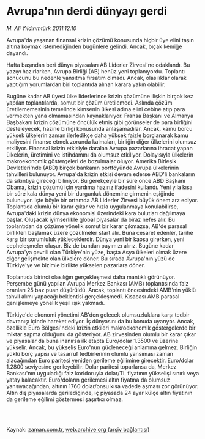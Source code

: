 # Avrupa'nın derdi dünyayı gerdi

*M. Ali Yıldırımtürk 2011.12.10*

<td class="columnist-detail">
<p>Avrupa'da yaşanan finansal krizin çözümü konusunda hiçbir üye elini taşın altına koymak istemediğinden bugünlere gelindi. Ancak, bıçak kemiğe dayandı.</p>
<p>
<div id="haberMetinDiv">
<p>Hafta başından beri dünya piyasaları AB Liderler Zirvesi'ne odaklandı. Bu yazıyı hazırlarken, Avrupa Birliği (AB) henüz yeni toplanıyordu. Toplantı sonucunu bu nedenle yansıtma fırsatım olmadı. Ancak, olasılıklar olarak yaptığım yorumlardan biri toplantıda alınan karara yakın olabilir.
<p> Bugüne kadar AB üyesi ülke liderlerince krizin çözümüne ilişkin birçok kez yapılan toplantılarda, somut bir çözüm üretilemedi. Aslında çözüm üretilememesinin temelinde kimsenin ülkesi adına elini cebine atıp para vermekten yana olmamasından kaynaklanıyor. Fransa Başkanı ve Almanya Başbakanı krizin çözümüne öncülük etmiş gibi görünseler de para birliğini desteleyecek, hazine birliği konusunda anlaşamadılar. Ancak, kamu borcu yüksek ülkelerin zaman ilerledikçe daha yüksek faizle borçlanarak kamu maliyesini finanse etmek zorunda kalmaları, birliğin diğer ülkelerini olumsuz etkiliyor. Finansal krizin etkisiyle daralan Avrupa pazarlarına ihracat yapan ülkelerin, üretimini ve istihdamını da olumsuz etkiliyor. Dolayısıyla ülkelerin makroekonomik göstergeleri de bozulmalar oluyor. Amerika Birleşik Devletleri'nde (ABD) birçok bankanın portföyünde Avrupa ülkelerinin tahvilleri bulunuyor. Avrupa'da krizin etkisi devam ederse ABD'li bankaların da sıkıntıya gireceği biliniyor. Bu gerekçeyle bir süre önce ABD Başkanı Obama, krizin çözümü için yardıma hazırız ifadesini kullandı. Yeni yıla kısa bir süre kala dünya yeni bir durgunluk dönemine girmenin eşiğinde bulunuyor. İşte böyle bir ortamda AB Liderler Zirvesi büyük önem arz ediyor. Toplantıda olumlu bir karar çıkar ve hızla uygulanmaya konulabilirse, Avrupa'daki krizin dünya ekonomisi üzerindeki kara bulutları dağılmaya başlar. Oluşacak iyimserlikle global piyasalar da biraz nefes alır. Bu toplantıdan da çözüme yönelik somut bir karar çıkmazsa, AB'de parasal birlikten başlamak üzere çözülmeler start alır. Buna cesaret edenler, tarihe karşı bir sorumluluk yükleceklerdir. Dünya yeni bir kaosa girerken, yeni cepheleşmeler oluşur. Biz de bundan payımızı alırız. Bugüne kadar Avrupa'ya çevrili olan Türkiye'nin yüze, başta Asya ülkeleri olmak üzere diğer gelişmekte olan ülkelere döner. Bu sırada Avrupa'nın yüzü de Türkiye'ye ve bizimle birlikte yükselen pazarlara döner.
<p> Toplantıda birinci olasılığın gerçekleşmesi daha mantıklı görünüyor. Perşembe günü yapılan Avrupa Merkez Bankası (AMB) toplantısında faiz oranları 25 baz puan düşürüldü. Ancak, toplantı öncesindeki AMB'nin yüklü tahvil alımı yapacağı beklentisi gerçekleşmedi. Kısacası AMB parasal genişlemeye yönelik yeşil ışık yakmadı. 
<p> Türkiye'de ekonomi yönetimi AB'den gelecek olumsuzluklara karşı tedbir davranışı içinde hareket ediyor. İş dünyasını da bu konuda uyarıyor. Ancak, özellikle Euro Bölgesi'ndeki krizin etkileri makroekonomik göstergelerde bir miktar sapma olduğunu da gösteriyor. AB zirvesinden olumlu bir karar çıkar ve piyasalar da buna inanırsa ilk etapta Euro/dolar 1.3500 ve üzerine yükselir. Ancak, bu yükseliş Euro'nun güçleneceği anlamına gelmez. Birliğin yüklü borç yapısı ve tasarruf tedbirlerinin olumlu yansıması zaman alacağından Euro paritesi yeniden gerileme eğilimine girecektir. Euro/dolar 1.2800 seviyesine gerileyebilir. Dolar paritesi toparlansa da, Merkez Bankası'nın uyguladığı faiz koridoruyla dolar/TL fiyatının yükselişi sınırlı veya yatay kalacaktır. Euro/doların gerilemesi altın fiyatına da olumsuz yansıyacağından, altının 1760 dolar/onsu kısa vadede aşması zor görünüyor. Altın dış piyasalarda gerilediğinde, iç piyasada 24 ayar külçe altın fiyatının da gerileme eğilimi göstermesi şaşırtıcı olmaz. </p></p></p></p></div>
</p>


<p><br>
		 </br></p></td>

Kaynak: [zaman.com.tr](http://zaman.com.tr/yazar.do?yazino=1212849), [web.archive.org (arşiv bağlantısı)](http://web.archive.org/web/20120110042958/http://www.zaman.com.tr:80/yazar.do?yazino=1212849)
